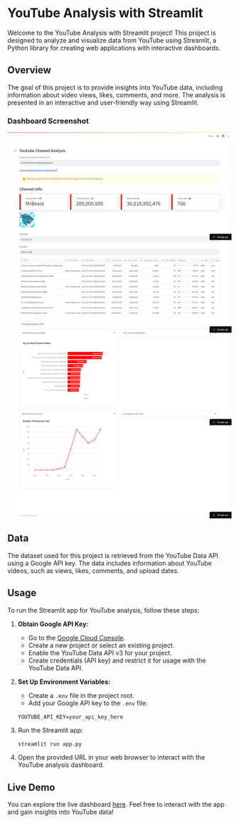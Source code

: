# YouTube Analysis with Streamlit

Welcome to the YouTube Analysis with Streamlit project! This project is designed to analyze and visualize data from YouTube using Streamlit, a Python library for creating web applications with interactive dashboards.

## Overview

The goal of this project is to provide insights into YouTube data, including information about video views, likes, comments, and more. The analysis is presented in an interactive and user-friendly way using Streamlit.

### Dashboard Screenshot

![Dashboard](dashboard/dashboard_yt_streamlit.png)

## Data

The dataset used for this project is retrieved from the YouTube Data API using a Google API key. The data includes information about YouTube videos, such as views, likes, comments, and upload dates.

## Usage

To run the Streamlit app for YouTube analysis, follow these steps:

1. **Obtain Google API Key:**
   - Go to the [Google Cloud Console](https://console.cloud.google.com/).
   - Create a new project or select an existing project.
   - Enable the YouTube Data API v3 for your project.
   - Create credentials (API key) and restrict it for usage with the YouTube Data API.

2. **Set Up Environment Variables:**
   - Create a `.env` file in the project root.
   - Add your Google API key to the `.env` file:

    ```
    YOUTUBE_API_KEY=your_api_key_here
    ```

3. Run the Streamlit app:

    ```bash
    streamlit run app.py
    ```

4. Open the provided URL in your web browser to interact with the YouTube analysis dashboard.


## Live Demo

You can explore the live dashboard [here](https://aloyfarera-youtube-analysis-streamlit-main-olf4ce.streamlit.app/). Feel free to interact with the app and gain insights into YouTube data!
